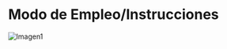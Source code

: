 # Modo de Empleo/Instrucciones

![Imagen1](http://static.energysistem.com/images/manuals/42909/593a4e929f02a.jpg)
